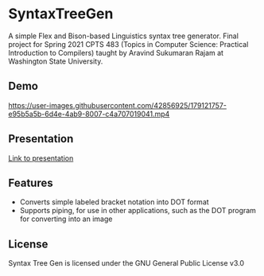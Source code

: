 # SyntaxTreeGen
A simple Flex and Bison-based Linguistics syntax tree generator. Final project for Spring 2021 CPTS 483 (Topics in Computer Science: Practical Introduction to Compilers) taught by Aravind Sukumaran Rajam at Washington State University.

## Demo

https://user-images.githubusercontent.com/42856925/179121757-e95b5a5b-6d4e-4ab9-8007-c4a707019041.mp4

## Presentation

[Link to presentation](CPTS%20483%20Project%20Presentation.pdf)

## Features

* Converts simple labeled bracket notation into DOT format
* Supports piping, for use in other applications, such as the DOT program for converting into an image

## License

Syntax Tree Gen is licensed under the GNU General Public License v3.0
